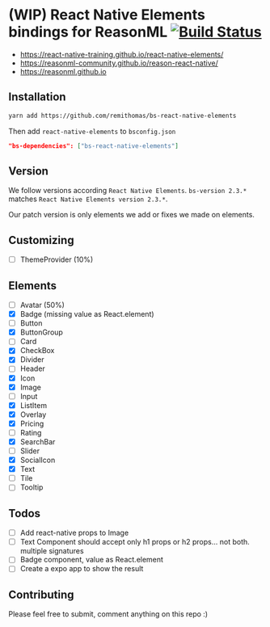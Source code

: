 # (WIP) React Native Elements bindings for ReasonML [![Build Status](https://travis-ci.org/remithomas/bs-react-native-elements.svg?branch=master)](https://travis-ci.org/remithomas/bs-react-native-elements)

- https://react-native-training.github.io/react-native-elements/
- https://reasonml-community.github.io/reason-react-native/
- https://reasonml.github.io

## Installation

```bash
yarn add https://github.com/remithomas/bs-react-native-elements
```

Then add `react-native-elements` to `bsconfig.json`

```json
"bs-dependencies": ["bs-react-native-elements"]
```

## Version

We follow versions according `React Native Elements`.
`bs-version 2.3.*` matches `React Native Elements version 2.3.*`.

Our patch version is only elements we add or fixes we made on elements.

## Customizing

- [ ] ThemeProvider (10%)

## Elements

- [ ] Avatar (50%)
- [x] Badge (missing value as React.element)
- [ ] Button
- [x] ButtonGroup
- [ ] Card
- [x] CheckBox
- [x] Divider
- [ ] Header
- [x] Icon
- [x] Image
- [ ] Input
- [x] ListItem
- [x] Overlay
- [x] Pricing
- [ ] Rating
- [x] SearchBar
- [ ] Slider
- [x] SocialIcon
- [x] Text
- [ ] Tile
- [ ] Tooltip

## Todos

- [ ] Add react-native props to Image
- [ ] Text Component should accept only h1 props or h2 props... not both. multiple signatures
- [ ] Badge component, value as React.element
- [ ] Create a expo app to show the result

## Contributing

Please feel free to submit, comment anything on this repo :)
